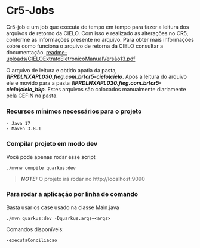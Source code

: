 # Cr5-Jobs

Cr5-job e um job que executa de tempo em tempo para fazer a leitura dos arquivos de retorno da CIELO.
Com isso e realizado as alterações no CR5, conforme as informações presente no arquivo.
Para obter mais informações sobre como funciona o arquivo de retorna da CIELO consultar a documentação.
[readme-uploads/CIELOExtratoEletronicoManualVersão13.pdf](readme-uploads/CIELOExtratoEletronicoManualVersão13.pdf)

O arquivo de leitura e obtido apatia da pasta, ***\\\\PRDLNXAPL030.fieg.com.br\cr5-cielo\cielo***.
Após a leitura do arquivo ele e movido para a pasta ***\\\\PRDLNXAPL030.fieg.com.br\cr5-cielo\cielo_bkp***.
Estes arquivos são colocados manualmente diariamente pela GEFIN na pasta.

### Recursos mínimos necessários para o projeto
```
- Java 17
- Maven 3.8.1
```
### Compilar projeto em modo dev

Você pode apenas rodar esse script
```shell script
./mvnw compile quarkus:dev
```

> **_NOTE:_**  O projeto irá rodar no http://localhost:9090


### Para rodar a aplicação por linha de comando

Basta usar os case usado na classe Main.java
```shell script
./mvn quarkus:dev -Dquarkus.args=<args>
```
Comandos disponíveis:
```
-executaConciliacao
```